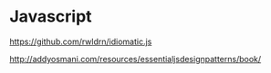 # Javascript

https://github.com/rwldrn/idiomatic.js

http://addyosmani.com/resources/essentialjsdesignpatterns/book/
